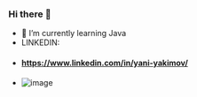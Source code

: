 ### Hi there 👋
- 🌱 I’m currently learning Java
- LINKEDIN:
- #### https://www.linkedin.com/in/yani-yakimov/
- ![image](https://user-images.githubusercontent.com/126487118/226143879-5a857932-e181-4c53-90fd-5d15c3dcb61e.png)

<!--
**YaniYakimov/YaniYakimov** is a ✨ _special_ ✨ repository because its `README.md` (this file) appears on your GitHub profile.

Here are some ideas to get you started:

- 🔭 I’m currently working on ...
- 🌱 I’m currently learning ...
- 👯 I’m looking to collaborate on ...
- 🤔 I’m looking for help with ...
- 💬 Ask me about ...
- 📫 How to reach me: ...
- 😄 Pronouns: ...
- ⚡ Fun fact: ...
-->
